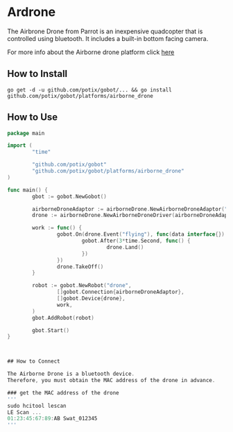 # Ardrone

The Airbrone Drone from Parrot is an inexpensive quadcopter that is controlled using bluetooth. It includes a built-in bottom facing camera.

For more info about the  Airborne drone platform click [here](http://www.parrot.com/jp/products/minidrones/)

## How to Install
```
go get -d -u github.com/potix/gobot/... && go install github.com/potix/gobot/platforms/airborne_drone
```
## How to Use
```go
package main

import (
        "time"

        "github.com/potix/gobot"
        "github.com/potix/gobot/platforms/airborne_drone"
)

func main() {
        gbot := gobot.NewGobot()

        airborneDroneAdaptor := airborneDrone.NewAirborneDroneAdaptor("swat", "01:23:45:67:89:AB", "hci0")
        drone := airborneDrone.NewAirborneDroneDriver(airborneDroneAdaptor, "swat")

        work := func() {
                gobot.On(drone.Event("flying"), func(data interface{}) {
                        gobot.After(3*time.Second, func() {
                                drone.Land()
                        })
                })
                drone.TakeOff()
        }

        robot := gobot.NewRobot("drone",
                []gobot.Connection{airborneDroneAdaptor},
                []gobot.Device{drone},
                work,
        )
        gbot.AddRobot(robot)

        gbot.Start()
}



## How to Connect

The Airborne Drone is a bluetooth device.
Therefore, you must obtain the MAC address of the drone in advance.

### get the MAC address of the drone
'''
sudo hcitool lescan
LE Scan ...
01:23:45:67:89:AB Swat_012345
'''
